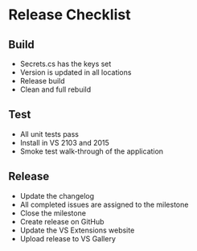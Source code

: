# Release Checklist

## Build

- Secrets.cs has the keys set
- Version is updated in all locations
- Release build
- Clean and full rebuild

## Test

- All unit tests pass
- Install in VS 2103 and 2015
- Smoke test walk-through of the application

## Release

- Update the changelog
- All completed issues are assigned to the milestone
- Close the milestone
- Create release on GitHub
- Update the VS Extensions website
- Upload release to VS Gallery
